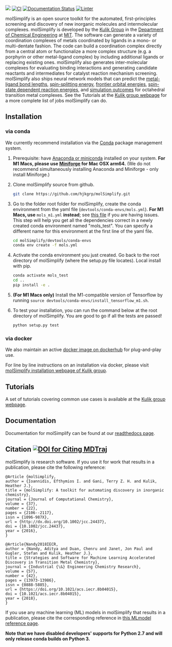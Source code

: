 ![](./molSimplify/icons/logo.png)
[![CI](https://github.com/hjkgrp/molSimplify/actions/workflows/CI.yaml/badge.svg)](https://github.com/hjkgrp/molSimplify/actions/workflows/CI.yaml)
[![Documentation Status](https://readthedocs.org/projects/molsimplify/badge/?version=latest)](http://molsimplify.readthedocs.io/?badge=latest)
[![Linter](https://github.com/hjkgrp/molSimplify/actions/workflows/python-linter.yaml/badge.svg)](https://github.com/hjkgrp/molSimplify/actions/workflows/python-linter.yaml)

molSimplify is an open source toolkit for the automated, first-principles screening and discovery of new inorganic molecules and intermolecular complexes. molSimplify is developed by the [Kulik Group](http://hjkgrp.mit.edu) in the [Department of Chemical Engineering](http://web.mit.edu/cheme/) at [MIT](http://web.mit.edu). The software can generate a variety of coordination complexes of metals coordinated by ligands in a mono- or multi-dentate fashion. The code can build a coordination complex directly from a central atom or functionalize a more complex structure (e.g. a porphyrin or other metal-ligand complex) by including additional ligands or replacing existing ones. molSimplify also generates inter-molecular complexes for evaluating binding interactions and generating candidate reactants and intermediates for catalyst reaction mechanism screening. molSimplify also ships neural network models that can predict the [metal-ligand bond lengths](https://pubs.rsc.org/en/content/articlehtml/2017/sc/c7sc01247k), [spin-splitting energy](https://pubs.acs.org/doi/abs/10.1021/acs.jpca.7b08750), [frontier orbital energies](https://pubs.acs.org/doi/abs/10.1021/acs.iecr.8b04015), [spin-state dependent reaction energies](https://pubs.acs.org/doi/abs/10.1021/acscatal.9b02165), and [simulation outcomes](https://pubs.acs.org/doi/abs/10.1021/acs.jctc.9b00057) for octahedral transition metal complexes. See the Tutorials at the [Kulik group webpage](http://hjkgrp.mit.edu/molSimplify-tutorials) for a more complete list of jobs molSimplify can do.

## Installation

### via conda
We currently recommend installation via the [Conda](https://conda.io/docs/) package management system.
1. Prerequisite: have [Anaconda or miniconda](https://www.anaconda.com/distribution/) installed on your system. **For M1 Macs, please use [Miniforge](https://github.com/conda-forge/miniforge) for Mac OSX arm64.** (We do not recommend simultaneously installing Anaconda and Miniforge - only install Miniforge.)

2. Clone molSimplify source from github.

   ```bash
   git clone https://github.com/hjkgrp/molSimplify.git
   ```

3. Go to the folder root folder for molSimplify, create the conda environment from the yaml file (`devtools/conda-envs/mols.yml`). **For M1 Macs, use** `mols_m1.yml` **instead**; see [this file](devtools/conda-envs/README.md) if you are having issues. This step will help you get all the dependencies correct in a newly created conda environment named "mols_test". You can specify a different name for this environment at the first line of the yaml file.

   ```bash
   cd molSimplify/devtools/conda-envs
   conda env create -f mols.yml
   ```
4. Activate the conda environment you just created. Go back to the root directory of molSimplify (where the setup.py file locates). Local install with pip.
   ```bash
   conda activate mols_test
   cd ..
   pip install -e .
   ```
5. **(For M1 Macs only)** Install the M1-compatible version of Tensorflow by running `source devtools/conda-envs/install_tensorflow_m1.sh`.
6. To test your installation, you can run the command below at the root directory of molSimplify. You are good to go if all the tests are passed!
   ```bash
   python setup.py test
   ```

### via docker
We also maintain an active [docker image on dockerhub](https://hub.docker.com/repository/docker/hjkgroup/molsimplify) for plug-and-play use.

For line by line instructions on an installation via docker, please visit [molSimplify installation webpage of Kulik group](http://hjkgrp.mit.edu/content/installing-molsimplify).

## Tutorials

A set of tutorials covering common use cases is available at the [Kulik group webpage](http://hjkgrp.mit.edu/molSimplify-tutorials).

## Documentation

Documentation for molSimplify can be found at our [readthedocs page](https://molsimplify.readthedocs.io/en/latest/).

## Citation [![DOI for Citing MDTraj](https://img.shields.io/badge/DOI-10.1002%2Fjcc.24437-blue.svg)](http://dx.doi.org/10.1002/jcc.24437)

molSimplify is research software. If you use it for work that results in a publication, please cite the following reference:

```
@Article {molSimplify,
author = {Ioannidis, Efthymios I. and Gani, Terry Z. H. and Kulik, Heather J.},
title = {molSimplify: A toolkit for automating discovery in inorganic chemistry},
journal = {Journal of Computational Chemistry},
volume = {37},
number = {22},
pages = {2106--2117},
issn = {1096-987X},
url = {http://dx.doi.org/10.1002/jcc.24437},
doi = {10.1002/jcc.24437},
year = {2016},
}

@Article{Nandy2018IECR,
author = {Nandy, Aditya and Duan, Chenru and Janet, Jon Paul and Gugler, Stefan and Kulik, Heather J.},
title = {Strategies and Software for Machine Learning Accelerated Discovery in Transition Metal Chemistry},
journal = {Industrial {\&} Engineering Chemistry Research},
volume = {57},
number = {42},
pages = {13973-13986},
issn = {0888-5885},
url = {https://doi.org/10.1021/acs.iecr.8b04015},
doi = {10.1021/acs.iecr.8b04015},
year = {2018},
}
```

If you use any machine learning (ML) models in molSimplify that results in a publication, please cite the corresponding reference in [this MLmodel reference page](https://github.com/hjkgrp/molSimplify/blob/master/MLmodel-reference.md).

**Note that we have disabled developers' supports for Python 2.7 and will only release conda builds on Python 3.**
